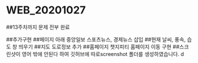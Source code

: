 # WEB_20201027
##13주차까지 문제 전부 완료 

##추가구현 
##페이지 아래 중앙일보 스포츠뉴스, 경제뉴스 삽입 
##현재 날씨, 풍속, 습도 창 띄우기
##지도 도로정보 추가 
##홈페이지 챗지피티 홈페이지 이동 구현 
##스크린샷이 영어 밖에 안된다 하여 깃허브에 따로screenshot 폴더를 생성하였습니다.
d

